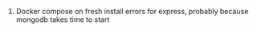 1) Docker compose on fresh install errors for express, probably because mongodb takes time to start
